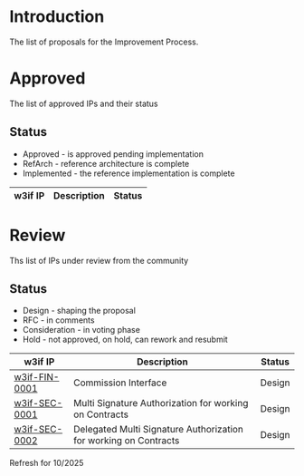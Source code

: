 # Introduction
The list of proposals for the Improvement Process.

# Approved
The list of approved IPs and their status

## Status
- Approved - is approved pending implementation
- RefArch - reference architecture is complete
- Implemented - the reference implementation is complete


| w3if IP | Description | Status |
| ------- | ----------- | ------ |


# Review
Ths list of IPs under review from the community

## Status
- Design - shaping the proposal
- RFC - in comments
- Consideration - in voting phase
- Hold - not approved, on hold, can rework and resubmit

| w3if IP | Description | Status |
| ------- | ----------- | ------ |
| [w3if-FIN-0001](./FIN/w3if-FIN-0001.md) | Commission Interface | Design |
| [w3if-SEC-0001](./SEC/w3if-SEC-0001.md) | Multi Signature Authorization for working on Contracts | Design |
| [w3if-SEC-0002](./SEC/w3if-SEC-0002.md) | Delegated Multi Signature Authorization for working on Contracts | Design |

Refresh for 10/2025
